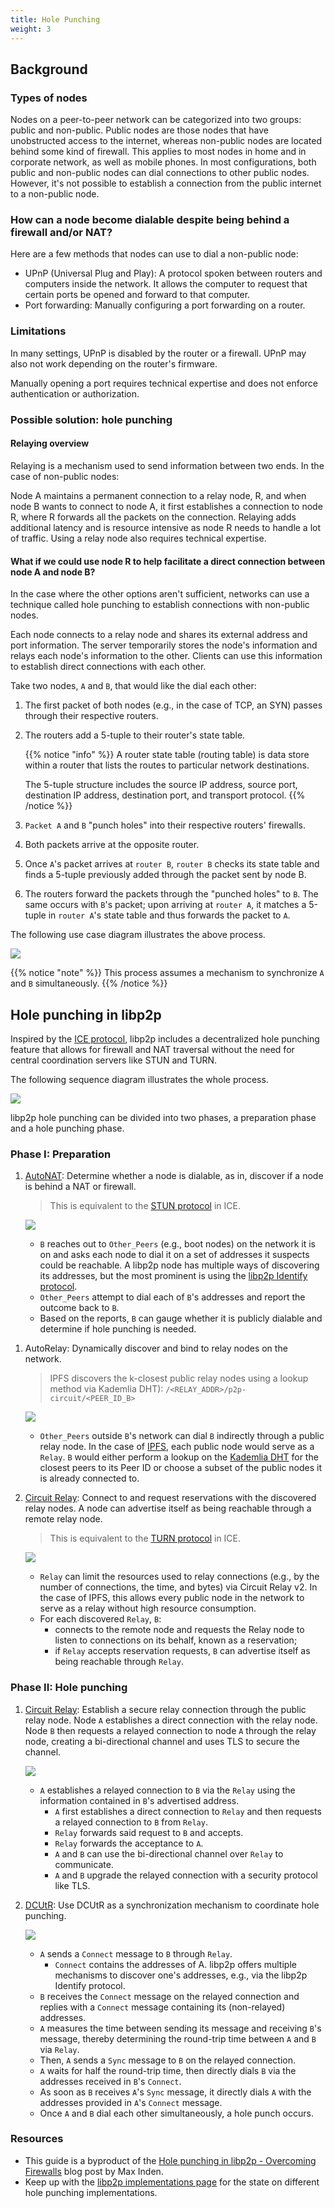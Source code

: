 ```yaml
---
title: Hole Punching
weight: 3
---
```


## Background

### Types of nodes

Nodes on a peer-to-peer network can be categorized into two groups: 
public and non-public. Public nodes are those nodes that have unobstructed 
access to the internet, whereas non-public nodes are located behind some kind 
of firewall. This applies to most nodes in home and in corporate network, 
as well as mobile phones. In most configurations, both public and non-public 
nodes can dial connections to other public nodes. However, it's not possible 
to establish a connection from the public internet to a non-public node.

### How can a node become dialable despite being behind a firewall and/or NAT?

Here are a few methods that nodes can use to dial a non-public node:

- UPnP (Universal Plug and Play): A protocol spoken between routers and computers inside the network. It allows the computer to request that certain ports be opened and forward to that computer.
- Port forwarding: Manually configuring a port forwarding on a router.

### Limitations

In many settings, UPnP is disabled by the router or a firewall. 
UPnP may also not work depending on the router's firmware. 

Manually opening a port requires technical expertise and does not 
enforce authentication or authorization. 

### Possible solution: hole punching

#### Relaying overview

Relaying is a mechanism used to send information between two ends. 
In the case of non-public nodes:

Node A maintains a permanent connection to a relay node, R, and when node B 
wants to connect to node A, it first establishes a connection to node R, 
where R forwards all the packets on the connection. Relaying adds additional 
latency and is resource intensive as node R needs to handle a lot of traffic.
Using a relay node also requires technical expertise.

#### What if we could use node R to help facilitate a **direct connection** between node A and node B?

In the case where the other options aren't sufficient, networks can 
use a technique called hole punching to establish connections with 
non-public nodes.

Each node connects to a relay node and shares its external address and port 
information. The server temporarily stores the node's 
information and relays each node's information to the other. Clients can 
use this information to establish direct connections with each other.

Take two nodes, `A` and `B`, that would like the dial each other:

1. The first packet of both nodes (e.g., in the case of TCP, an SYN) 
   passes through their respective routers.
2. The routers add a 5-tuple to their router's state table.

   {{% notice "info" %}}
   A router state table (routing table) is data store within a router that lists 
   the routes to particular network destinations.

   The 5-tuple structure includes the source IP address, source port, 
   destination IP address, destination port, and transport protocol.
   {{% /notice %}}

3. `Packet A` and `B` "punch holes" into their respective routers' 
   firewalls.
4. Both packets arrive at the opposite router.
5. Once `A`'s packet arrives at `router B`, `router B` checks its state 
   table and finds a 5-tuple previously added through the packet sent by 
   node B. 
6. The routers forward the packets through the "punched holes" to `B`. 
   The same occurs with `B`'s packet; upon arriving at `router A`, it matches 
   a 5-tuple in `router A`'s state table and thus forwards the packet to `A`.
  
The following use case diagram illustrates the above process.

![](https://i.imgur.com/0k2Zlj3.png)

{{% notice "note" %}}
This process assumes a mechanism to synchronize `A` and `B` simultaneously.
{{% /notice %}}

## Hole punching in libp2p

Inspired by the 
[ICE protocol](https://datatracker.ietf.org/doc/html/rfc8445), 
libp2p includes a decentralized hole punching 
feature that allows for firewall and NAT traversal without the need 
for central coordination servers like STUN and TURN. 

The following sequence diagram illustrates the whole process.

![](https://i.imgur.com/sMGMfGZ.png)

libp2p hole punching can be divided into two phases, a preparation phase and 
a hole punching phase.

### Phase I: Preparation

1. [AutoNAT](/concepts/nat/#autonat): Determine whether a node is dialable, 
   as in, discover if a node is behind a NAT or firewall.
   
   > This is equivalent to the 
   > [STUN protocol](https://www.rfc-editor.org/rfc/rfc3489) in ICE.

   ![](https://i.imgur.com/NeufUm7.png)
   
   - `B` reaches out to `Other_Peers` (e.g., boot nodes) on the network it 
     is on and asks each node to dial it on a set of addresses it suspects 
     could be reachable. A libp2p node has multiple ways of discovering its 
     addresses, but the most prominent is using the 
     [libp2p Identify protocol](https://github.com/libp2p/specs/blob/master/identify/README.md).
   - `Other_Peers` attempt to dial each of `B`'s addresses and report the 
     outcome back to `B`. 
   - Based on the reports, `B` can gauge whether it is publicly dialable and 
     determine if hole punching is needed.
   
<!-- to add routing reference when available -->
<!-- to add autorelay reference when available -->

1. AutoRelay: Dynamically discover and bind to relay nodes on the network. 
   > IPFS discovers the k-closest public relay nodes using a lookup method 
   > via Kademlia DHT): `/<RELAY_ADDR>/p2p-circuit/<PEER_ID_B>`

    ![](https://i.imgur.com/cdqmJCo.png)
    
    - `Other_Peers` outside `B`'s network can dial `B` indirectly through 
      a public relay node. In the case of [IPFS](https://ipfs.tech/), each public 
      node would serve as a `Relay`. `B` would either perform a lookup on the 
      [Kademlia DHT](https://github.com/libp2p/specs/blob/master/kad-dht/README.md) 
      for the closest peers to its Peer ID or choose a subset of the public nodes 
      it is already connected to.
   
2. [Circuit Relay](/concepts/circuit-relay): Connect to and request 
   reservations with the discovered relay nodes. A node can advertise itself as 
   being reachable through a remote relay node. 
   
   > This is equivalent to the 
   > [TURN protocol](https://datatracker.ietf.org/doc/html/rfc5766) in ICE.

    ![](https://i.imgur.com/kqRnQUV.png)

   - `Relay` can limit the resources used to relay connections (e.g., by the number 
     of connections, the time, and bytes) via Circuit Relay v2. In the case of IPFS, 
     this allows every public node in the network to serve as a relay without high 
     resource consumption.
   - For each discovered `Relay`, `B`: 
       - connects to the remote node and requests the Relay node to listen to 
         connections on its behalf, known as a reservation;
       - if `Relay` accepts reservation requests, `B` can advertise itself as being 
         reachable through `Relay`.

### Phase II: Hole punching

1. [Circuit Relay](/concepts/circuit-relay): Establish a secure relay connection 
   through the public relay node. Node `A` establishes a direct connection with 
   the relay node. Node `B` then requests a relayed connection to node `A` through 
   the relay node, creating a bi-directional channel and uses TLS to secure the 
   channel.
   
    ![](https://i.imgur.com/zoIWcwK.png)

    - `A` establishes a relayed connection to `B` via the `Relay` using the 
      information contained in `B`'s advertised address. 
        - `A` first establishes a direct connection to `Relay` and then 
          requests a relayed connection to `B` from `Relay`. 
        - `Relay` forwards said request to `B` and accepts. 
        - `Relay` forwards the acceptance to `A`. 
        - `A` and `B` can use the bi-directional channel over `Relay` to 
          communicate.
        - `A` and `B` upgrade the relayed connection with a security protocol 
          like TLS.

   <!-- to add dcutr reference when available -->

2. [DCUtR](https://github.com/libp2p/specs/blob/master/relay/DCUtR.md): Use 
   DCUtR as a synchronization mechanism to coordinate hole punching.

    ![](https://i.imgur.com/wXehUlC.png)

    - `A` sends a `Connect` message to `B` through `Relay`. 
        - `Connect` contains the addresses of A. libp2p offers multiple 
          mechanisms to discover one's addresses, e.g., via the libp2p Identify 
          protocol. 
    - `B` receives the `Connect` message on the relayed connection and replies 
      with a `Connect` message containing its (non-relayed) addresses. 
    - `A` measures the time between sending its message and receiving `B`'s 
      message, thereby determining the round-trip time between `A` and `B` via `Relay`.
    - Then, `A` sends a `Sync` message to `B` on the relayed connection. 
    - `A` waits for half the round-trip time, then directly dials `B` via the 
      addresses received in `B`'s `Connect`.
    - As soon as `B` receives `A`'s `Sync` message, it directly dials `A` with the 
      addresses provided in `A`'s `Connect` message.
    - Once `A` and `B` dial each other simultaneously, a hole punch occurs.

### Resources

- This guide is a byproduct of the 
  [Hole punching in libp2p - Overcoming Firewalls](https://blog.ipfs.tech/2022-01-20-libp2p-hole-punching/)
  blog post by Max Inden. 
- Keep up with the [libp2p implementations page](https://libp2p.io/implementations/) for 
  the state on different hole punching implementations. 
